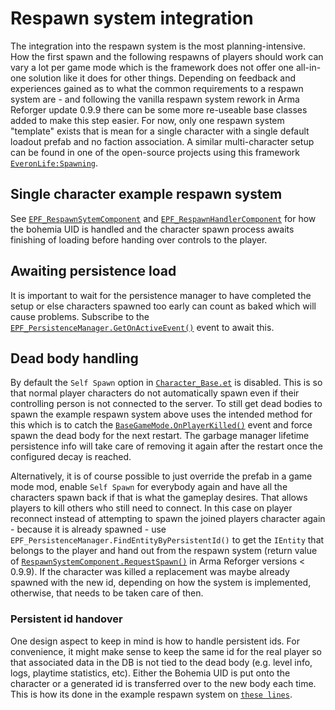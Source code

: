 # Respawn system integration
The integration into the respawn system is the most planning-intensive. How the first spawn and the following respawns of players should work can vary a lot per game mode which is the framework does not offer one all-in-one solution like it does for other things. Depending on feedback and experiences gained as to what the common requirements to a respawn system are - and following the vanilla respawn system rework in Arma Reforger update 0.9.9 there can be some more re-useable base classes added to make this step easier. For now, only one respawn system "template" exists that is mean for a single character with a single default loadout prefab and no faction association. A similar multi-character setup can be found in one of the open-source projects using this framework [`EveronLife:Spawning`](https://github.com/EveronLife/EveronLife/tree/main/src/Scripts/Game/Feature/Character/Spawning).

## Single character example respawn system
See [`EPF_RespawnSytemComponent`](https://enfusionengine.com/api/redirect?to=enfusion://ScriptEditor/Scripts/Game/RespawnSystem/EPF_RespawnSytemComponent.c;9) and [`EPF_RespawnHandlerComponent`](https://enfusionengine.com/api/redirect?to=enfusion://ScriptEditor/Scripts/Game/RespawnSystem/EPF_RespawnHandlerComponent.c;6) for how the bohemia UID is handled and the character spawn process awaits finishing of loading before handing over controls to the player.

## Awaiting persistence load
It is important to wait for the persistence manager to have completed the setup or else characters spawned too early can count as baked which will cause problems. Subscribe to the [`EPF_PersistenceManager.GetOnActiveEvent()`](https://enfusionengine.com/api/redirect?to=enfusion://ScriptEditor/Scripts/Game/EPF_PersistenceManager.c;110) event to await this.

## Dead body handling
By default the `Self Spawn` option in [`Character_Base.et`](https://enfusionengine.com/api/redirect?to=enfusion://ResourceManager/~EnfusionPersistenceFramework:Prefabs/Characters/Core/Character_Base.et) is disabled. This is so that normal player characters do not automatically spawn even if their controlling person is not connected to the server. To still get dead bodies to spawn the example respawn system above uses the intended method for this which is to catch the [`BaseGameMode.OnPlayerKilled()`](https://enfusionengine.com/api/redirect?to=enfusion://ScriptEditor/Scripts/Game/generated/GameMode/BaseGameMode.c;77) event and force spawn the dead body for the next restart. The garbage manager lifetime persistence info will take care of removing it again after the restart once the configured decay is reached.

Alternatively, it is of course possible to just override the prefab in a game mode mod, enable `Self Spawn` for everybody again and have all the characters spawn back if that is what the gameplay desires. That allows players to kill others who still need to connect. In this case on player reconnect instead of attempting to spawn the joined players character again - because it is already spawned - use `EPF_PersistenceManager.FindEntityByPersistentId()` to get the `IEntity` that belongs to the player and hand out from the respawn system (return value of [`RespawnSystemComponent.RequestSpawn()`](https://enfusionengine.com/api/redirect?to=enfusion://ScriptEditor/Scripts/Game/generated/GameMode/RespawnSystemComponent.c;42) in Arma Reforger versions < 0.9.9). If the character was killed a replacement was maybe already spawned with the new id, depending on how the system is implemented, otherwise, that needs to be taken care of then.

### Persistent id handover
One design aspect to keep in mind is how to handle persistent ids. For convenience, it might make sense to keep the same id for the real player so that associated data in the DB is not tied to the dead body (e.g. level info, logs, playtime statistics, etc). Either the Bohemia UID is put onto the character or a generated id is transferred over to the new body each time. This is how its done in the example respawn system on [`these lines`](https://enfusionengine.com/api/redirect?to=enfusion://ScriptEditor/Scripts/Game/RespawnSystem/EPF_RespawnHandlerComponent.c;73).
